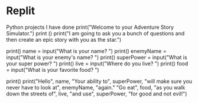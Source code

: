 # Replit
Python projects I have done 
print("Welcome to your Adventure Story Simulator.")
print ()
print("I am going to ask you a bunch of questions and then create an epic story with you as the star.")

print()
name = input("What is your name? ")
print()
enemyName = input("What is your enemy's name? ")
print()
superPower = input("What is your super power? ")
print()
live = input("Where do you live? ")
print()
food = input("What is your favorite food? ")

print()
print("Hello", name, "Your ability to", superPower, "will make sure you never have to look at", enemyName, "again." "Go eat", food, "as you walk down the streets of", live, "and use", superPower, "for good and not evil!")

